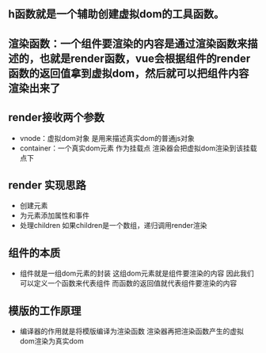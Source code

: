 

## h函数就是一个辅助创建虚拟dom的工具函数。
## 渲染函数：一个组件要渲染的内容是通过渲染函数来描述的，也就是render函数，vue会根据组件的render函数的返回值拿到虚拟dom，然后就可以把组件内容渲染出来了
## render接收两个参数
- vnode：虚拟dom对象 是用来描述真实dom的普通js对象
- container：一个真实dom元素 作为挂载点 渲染器会把虚拟dom渲染到该挂载点下

## render 实现思路
- 创建元素
- 为元素添加属性和事件
- 处理children 如果children是一个数组，递归调用render渲染

## 组件的本质
- 组件就是一组dom元素的封装 这组dom元素就是组件要渲染的内容 因此我们可以定义一个函数来代表组件 而函数的返回值就代表组件要渲染的内容

## 模版的工作原理
- 编译器的作用就是将模版编译为渲染函数 渲染器再把渲染函数产生的虚拟dom渲染为真实dom